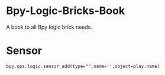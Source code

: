 # Bpy-Logic-Bricks-Book
A book to all Bpy logic brick needs.

# Sensor

```bpy.ops.logic.sensor_add(type="",name='',object=play.name)```
